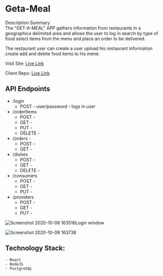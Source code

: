 # Geta-Meal

Description Summary <br />
The "GET-A-MEAL" APP gathers information from restaurants in a geographica delimited area and allows the user to log in search by type of food select items from the menu and place an order to be delivered.

The restaurant user can create a user upload his restaurant information create add and delete food items to his mene.

Visit Site: [Live Link](https://geta-meal-app.vercel.app/)

Client Repo: [Live Link](https://github.com/mcodt1702/geta-meal-app)

## API Endpoints

- /login
  - POST - user/password - logs in user
- /orderItems
  - POST -
  - GET -
  - PUT -
  - DELETE -
- /orders -
  - POST -
  - GET -
- /dishes
  - POST -
  - GET -
  - DELETE -
- /consumers
  - POST -
  - GET -
  - PUT -
- /providers
  - POST -
  - GET -
  - PUT -

![Screenshot 2020-10-08 163516](https://user-images.githubusercontent.com/57457274/95510707-5917d800-0984-11eb-98a6-8d0be9cef719.png)Login window

![Screenshot 2020-10-08 163738](https://user-images.githubusercontent.com/57457274/95510887-a2682780-0984-11eb-86b3-acf44f8c5f47.png)

## Technology Stack:

    - React
    - NodeJS
    - PostgreSQL

